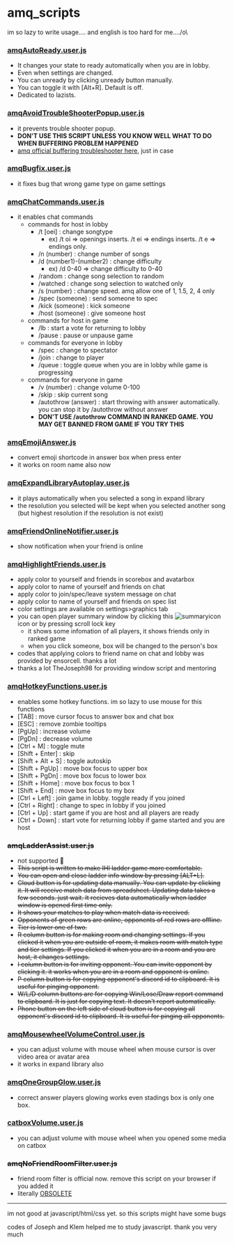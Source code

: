 # amq_scripts

im so lazy to write usage.... and english is too hard for me..../o\

### [amqAutoReady.user.js](https://github.com/nyamu-amq/amq_scripts/raw/master/amqAutoReady.user.js)
- It changes your state to ready automatically when you are in lobby.
- Even when settings are changed.
- You can unready by clicking unready button manually.
- You can toggle it with [Alt+R]. Default is off.
- Dedicated to lazists.

### [amqAvoidTroubleShooterPopup.user.js](https://github.com/nyamu-amq/amq_scripts/raw/master/amqAvoidTroubleShooterPopup.user.js)
- it prevents trouble shooter popup.
- **DON'T USE THIS SCRIPT UNLESS YOU KNOW WELL WHAT TO DO WHEN BUFFERING PROBLEM HAPPENED**
- [amq official buffering troubleshooter here](https://animemusicquiz.com/troubleshooting), just in case

### [amqBugfix.user.js](https://github.com/nyamu-amq/amq_scripts/raw/master/amqBugfix.user.js)
- it fixes bug that wrong game type on game settings

### [amqChatCommands.user.js](https://github.com/nyamu-amq/amq_scripts/raw/master/amqChatCommands.user.js)
- it enables chat commands
  - commands for host in lobby
    - /t [oei] : change songtype
      - ex) /t oi => openings inserts. /t ei => endings inserts. /t e => endings only.
    - /n (number) : change number of songs
    - /d (number1)-(number2) : change difficulty
      - ex) /d 0-40 => change difficulty to 0-40
    - /random : change song selection to random
    - /watched : change song selection to watched only
    - /s (number) : change speed. amq allow one of 1, 1.5, 2, 4 only
    - /spec (someone) : send someone to spec
    - /kick (someone) : kick someone
    - /host (someone) : give someone host
  - commands for host in game
    - /lb : start a vote for returning to lobby
    - /pause : pause or unpause game
  - commands for everyone in lobby
    - /spec : change to spectator
    - /join : change to player
    - /queue : toggle queue when you are in lobby while game is progressing
  - commands for everyone in game
    - /v (number) : change volume 0-100
    - /skip : skip current song
    - /autothrow (answer) : start throwing with answer automatically. you can stop it by /autothrow without answer
    - **DON'T USE /autothrow COMMAND IN RANKED GAME. YOU MAY GET BANNED FROM GAME IF YOU TRY THIS**

### [amqEmojiAnswer.js](https://github.com/nyamu-amq/amq_scripts/raw/master/amqEmojiAnswer.user.js)
- convert emoji shortcode in answer box when press enter
- it works on room name also now

### [amqExpandLibraryAutoplay.user.js](https://github.com/nyamu-amq/amq_scripts/raw/master/amqExpandLibraryAutoplay.user.js)
- it plays automatically when you selected a song in expand library
- the resolution you selected will be kept when you selected another song (but highest resolution if the resolution is not exist)

### [amqFriendOnlineNotifier.user.js](https://github.com/nyamu-amq/amq_scripts/raw/master/amqFriendOnlineNotifier.user.js)
- show notification when your friend is online

### [amqHighlightFriends.user.js](https://github.com/nyamu-amq/amq_scripts/raw/master/amqHighlightFriends.user.js)
- apply color to yourself and friends in scorebox and avatarbox
- apply color to name of yourself and friends on chat
- apply color to join/spec/leave system message on chat
- apply color to name of yourself and friends on spec list
- color settings are available on settings>graphics tab
- you can open player summary window by clicking this ![summaryicon](https://i.imgur.com/ZFLFd2t.png) icon or by pressing scroll lock key
  + it shows some infomation of all players, it shows friends only in ranked game
  + when you click someone, box will be changed to the person's box
- codes that applying colors to friend name on chat and lobby was provided by ensorcell. thanks a lot
- thanks a lot TheJoseph98 for providing window script and mentoring

### [amqHotkeyFunctions.user.js](https://github.com/nyamu-amq/amq_scripts/raw/master/amqHotkeyFunctions.user.js)
- enables some hotkey functions. im so lazy to use mouse for this functions
- [TAB] : move cursor focus to answer box and chat box
- [ESC] : remove zombie tooltips
- [PgUp] : increase volume
- [PgDn] : decrease volume
- [Ctrl + M] : toggle mute
- [Shift + Enter] : skip
- [Shift + Alt + S] : toggle autoskip
- [Shift + PgUp] : move box focus to upper box
- [Shift + PgDn] : move box focus to lower box
- [Shift + Home] : move box focus to box 1
- [Shift + End] : move box focus to my box
- [Ctrl + Left] : join game in lobby. toggle ready if you joined
- [Ctrl + Right] : change to spec in lobby if you joined
- [Ctrl + Up] : start game if you are host and all players are ready
- [Ctrl + Down] : start vote for returning lobby if game started and you are host

### ~~amqLadderAssist.user.js~~
- not supported :runner:
- ~~This script is written to make IHI ladder game more comfortable.~~
- ~~You can open and close ladder info window by pressing [ALT+L].~~
- ~~Cloud button is for updating data manually. You can update by clicking it. It will receive match data from spreadsheet. Updating data takes a few seconds. just wait. It recieves data automatically when ladder window is opened first time only.~~
- ~~It shows your matches to play when match data is received.~~
- ~~Opponents of green rows are online, opponents of red rows are offline.~~
- ~~Tier is lower one of two.~~
- ~~R column button is for making room and changing settings. If you clicked it when you are outside of room, it makes room with match type and tier settings. If you clicked it when you are in a room and you are host, it changes settings.~~
- ~~I column button is for inviting opponent. You can invite opponent by clicking it. it works when you are in a room and opponent is online.~~
- ~~P column button is for copying opponent's discord id to clipboard. It is useful for pinging opponent.~~
- ~~W/L/D column buttons are for copying Win/Lose/Draw report command to clipboard. It is just for copying text. It doesn't report automatically.~~
- ~~Phone button on the left side of cloud button is for copying all opponent's discord id to clipboard. It is useful for pinging all opponents.~~

### [amqMousewheelVolumeControl.user.js](https://github.com/nyamu-amq/amq_scripts/raw/master/amqMousewheelVolumeControl.user.js)
- you can adjust volume with mouse wheel when mouse cursor is over video area or avatar area
- it works in expand library also

### [amqOneGroupGlow.user.js](https://github.com/nyamu-amq/amq_scripts/raw/master/amqOneGroupGlow.user.js)
- correct answer players glowing works even stadings box is only one box.

### [catboxVolume.user.js](https://github.com/nyamu-amq/amq_scripts/raw/master/catboxVolume.user.js)
- you can adjust volume with mouse wheel when you opened some media on catbox

### ~~amqNoFriendRoomFilter.user.js~~
- friend room filter is official now. remove this script on your browser if you added it
- literally [OBSOLETE](https://files.catbox.moe/hwb7zh.webm)

---
im not good at javascript/html/css yet. so this scripts might have some bugs

codes of Joseph and Klem helped me to study javascript. thank you very much
